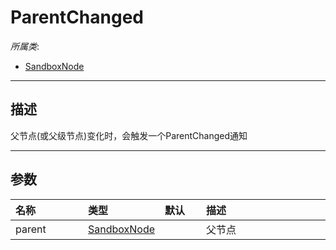 # ParentChanged

*所属类*:
* [SandboxNode](/Api/Classes/Base/SandboxNode.md)
------------------------------------------------------------------------------------------
## 描述

父节点(或父级节点)变化时，会触发一个ParentChanged通知

------------------------------------------------------------------------------------------
## 参数

|<div style="width:100px">名称</div>|<div style="width:100px">类型</div>|<div style="width:50px">默认</div>|<div style="width:350px">描述</div>|
|:---|:---|:---|:---|
|parent|[SandboxNode](/Api/Enums/SandboxNode.md)||父节点|
